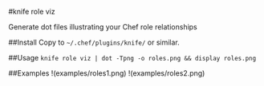#knife role viz

Generate dot files illustrating your Chef role relationships

##Install
Copy to `~/.chef/plugins/knife/` or similar.

##Usage
`knife role viz | dot -Tpng -o roles.png && display roles.png`

##Examples
!(examples/roles1.png)
!(examples/roles2.png)
